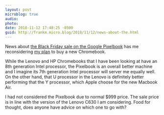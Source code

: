 ```yaml
---
layout: post
microblog: true
audio: 
photo: 
date: 2018-11-12 17:48:25 -0500
guid: http://frankm.micro.blog/2018/11/12/news-about-the.html
---
```

News about [the Black Friday sale on the Google Pixelbook](https://chromeunboxed.com/grab-a-pixelbook-for-699-on-black-friday-and-score-3-months-of-youtube-tv/) has me reconsidering [my plan](https://writing.frankmcpherson.net/computers/2018/10/31/time-for-new-computer.html) to buy a new Chromebook. 

While the Lenovo and HP Chromebooks that I have been looking at have an 8th generation Intel processor, the Pixelbook is an overall better machine and I imagine its 7th generation Intel processor will server me equally well.  On the other hand, that U processor in the Lenovo is definitely better performing that the Y processor, which Apple choose for the new Macbook Air. 

I had not considered the Pixelbook due to normal $999 price. The sale price is in line with the version of the Lenovo C630 I am considering. Food for thought, does anyone have advice on which one to go with? 
